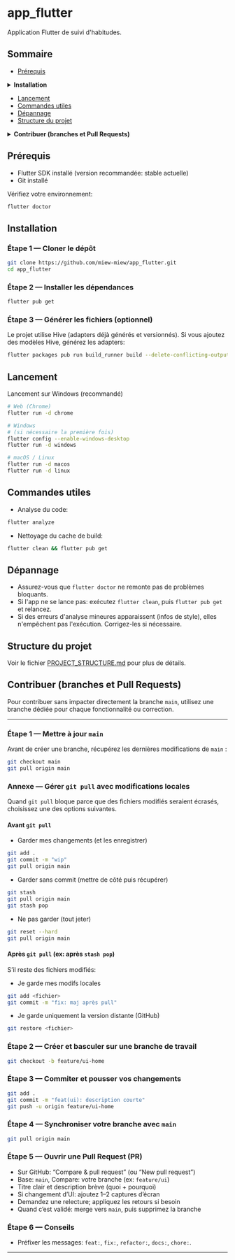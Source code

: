 # app_flutter

Application Flutter de suivi d'habitudes.

## Sommaire

- [Prérequis](#prérequis)

<details>
  <summary><strong>Installation</strong></summary>

- [Étape 1 — Cloner le dépôt](#étape-1--cloner-le-dépôt)
- [Étape 2 — Installer les dépendances](#étape-2--installer-les-dépendances)
- [Étape 3 — Générer les fichiers (optionnel)](#étape-3--générer-les-fichiers-optionnel)

</details>

- [Lancement](#lancement)
- [Commandes utiles](#commandes-utiles)
- [Dépannage](#dépannage)
- [Structure du projet](#structure-du-projet)

<details>
  <summary><strong>Contribuer (branches et Pull Requests)</strong></summary>

- [Étape 1 — Mettre à jour `main`](#étape-1--mettre-à-jour-main)
- [Étape 2 — Créer et basculer sur une branche de travail](#étape-2--créer-et-basculer-sur-une-branche-de-travail)
- [Étape 3 — Commiter et pousser vos changements](#étape-3--commiter-et-pousser-vos-changements)
- [Étape 4 — Synchroniser votre branche avec `main`](#étape-4--synchroniser-votre-branche-avec-main)
- [Étape 5 — Ouvrir une Pull Request (PR)](#étape-5--ouvrir-une-pull-request-pr)
- [Étape 6 — Conseils](#étape-6--conseils)
- [Annexe — Gérer `git pull` avec modifications locales](#annexe--gérer-git-pull-avec-modifications-locales)

</details>

## Prérequis

- Flutter SDK installé (version recommandée: stable actuelle)
- Git installé

Vérifiez votre environnement:

```bash
flutter doctor
```

## Installation

### Étape 1 — Cloner le dépôt

```bash
git clone https://github.com/miew-miew/app_flutter.git
cd app_flutter
```

### Étape 2 — Installer les dépendances

```bash
flutter pub get
```

### Étape 3 — Générer les fichiers (optionnel)

Le projet utilise Hive (adapters déjà générés et versionnés). Si vous ajoutez des modèles Hive, générez les adapters:

```bash
flutter packages pub run build_runner build --delete-conflicting-outputs
```

## Lancement
Lancement sur Windows (recommandé)

```bash
# Web (Chrome)
flutter run -d chrome

# Windows
# (si nécessaire la première fois)
flutter config --enable-windows-desktop
flutter run -d windows

# macOS / Linux
flutter run -d macos
flutter run -d linux
```

## Commandes utiles

- Analyse du code:

```bash
flutter analyze
```

- Nettoyage du cache de build:

```bash
flutter clean && flutter pub get
```

## Dépannage

- Assurez-vous que `flutter doctor` ne remonte pas de problèmes bloquants.
- Si l'app ne se lance pas: exécutez `flutter clean`, puis `flutter pub get` et relancez.
- Si des erreurs d'analyse mineures apparaissent (infos de style), elles n'empêchent pas l'exécution. Corrigez-les si nécessaire.

## Structure du projet

Voir le fichier [PROJECT_STRUCTURE.md](PROJECT_STRUCTURE.md) pour plus de détails.

## Contribuer (branches et Pull Requests)

Pour contribuer sans impacter directement la branche `main`, utilisez une branche dédiée pour chaque fonctionnalité ou correction.

---

### Étape 1 — Mettre à jour `main`

Avant de créer une branche, récupérez les dernières modifications de `main` :

```bash
git checkout main
git pull origin main
```

### Annexe — Gérer `git pull` avec modifications locales

Quand `git pull` bloque parce que des fichiers modifiés seraient écrasés, choisissez une des options suivantes.

#### Avant `git pull`

- Garder mes changements (et les enregistrer)

```bash
git add .
git commit -m "wip"
git pull origin main
```

- Garder sans commit (mettre de côté puis récupérer)

```bash
git stash
git pull origin main
git stash pop
```

- Ne pas garder (tout jeter)

```bash
git reset --hard
git pull origin main
```

#### Après `git pull` (ex: après `stash pop`)

S’il reste des fichiers modifiés:

- Je garde mes modifs locales

```bash
git add <fichier>
git commit -m "fix: maj après pull"
```

- Je garde uniquement la version distante (GitHub)

```bash
git restore <fichier>
```


### Étape 2 — Créer et basculer sur une branche de travail

```bash
git checkout -b feature/ui-home
```

### Étape 3 — Commiter et pousser vos changements

```bash
git add .
git commit -m "feat(ui): description courte"
git push -u origin feature/ui-home
```

### Étape 4 — Synchroniser votre branche avec `main`

```bash
git pull origin main
```

### Étape 5 — Ouvrir une Pull Request (PR)

- Sur GitHub: “Compare & pull request” (ou “New pull request”)
- Base: `main`, Compare: votre branche (ex: `feature/ui`)
- Titre clair et description brève (quoi + pourquoi)
- Si changement d’UI: ajoutez 1–2 captures d’écran
- Demandez une relecture; appliquez les retours si besoin
- Quand c’est validé: merge vers `main`, puis supprimez la branche

### Étape 6 — Conseils
- Préfixer les messages: `feat:`, `fix:`, `refactor:`, `docs:`, `chore:`.

---
